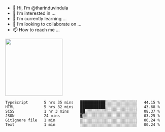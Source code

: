 - 👋 Hi, I’m @tharinduvindula
- 👀 I’m interested in ...
- 🌱 I’m currently learning ...
- 💞️ I’m looking to collaborate on ...
- 📫 How to reach me ...

<!---
tharinduvindula/tharinduvindula is a ✨ special ✨ repository because its `README.md` (this file) appears on your GitHub profile.
You can click the Preview link to take a look at your changes.
--->

<img height="180em" src="https://github-readme-stats.vercel.app/api?username=tharinduvindula&show_icons=true&hide_border=false&&count_private=true&include_all_commits=true" />


<!--START_SECTION:waka-->

```text
TypeScript       5 hrs 35 mins   ███████████░░░░░░░░░░░░░░   44.15 %
HTML             5 hrs 32 mins   ███████████░░░░░░░░░░░░░░   43.68 %
SCSS             1 hr 3 mins     ██░░░░░░░░░░░░░░░░░░░░░░░   08.37 %
JSON             24 mins         ▓░░░░░░░░░░░░░░░░░░░░░░░░   03.25 %
GitIgnore file   1 min           ░░░░░░░░░░░░░░░░░░░░░░░░░   00.24 %
Text             1 min           ░░░░░░░░░░░░░░░░░░░░░░░░░   00.24 %
```

<!--END_SECTION:waka-->

